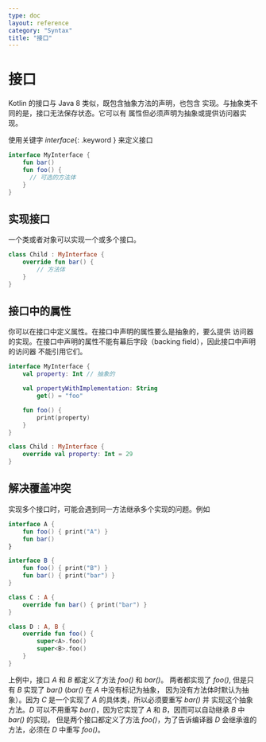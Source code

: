 ```yaml
---
type: doc
layout: reference
category: "Syntax"
title: "接口"
---
```


# 接口

Kotlin 的接口与 Java 8 类似，既包含抽象方法的声明，也包含
实现。与抽象类不同的是，接口无法保存状态。它可以有
属性但必须声明为抽象或提供访问器实现。

使用关键字 *interface*{: .keyword } 来定义接口

``` kotlin
interface MyInterface {
    fun bar()
    fun foo() {
      // 可选的方法体
    }
}
```

## 实现接口

一个类或者对象可以实现一个或多个接口。

``` kotlin
class Child : MyInterface {
    override fun bar() {
        // 方法体
    }
}
```

## 接口中的属性

你可以在接口中定义属性。在接口中声明的属性要么是抽象的，要么提供
访问器的实现。在接口中声明的属性不能有幕后字段（backing field），因此接口中声明的访问器
不能引用它们。

``` kotlin
interface MyInterface {
    val property: Int // 抽象的

    val propertyWithImplementation: String
        get() = "foo"

    fun foo() {
        print(property)
    }
}

class Child : MyInterface {
    override val property: Int = 29
}
```

## 解决覆盖冲突

实现多个接口时，可能会遇到同一方法继承多个实现的问题。例如

``` kotlin
interface A {
    fun foo() { print("A") }
    fun bar()
}

interface B {
    fun foo() { print("B") }
    fun bar() { print("bar") }
}

class C : A {
    override fun bar() { print("bar") }
}

class D : A, B {
    override fun foo() {
        super<A>.foo()
        super<B>.foo()
    }
}
```

上例中，接口 *A* 和 *B* 都定义了方法 *foo()* 和 *bar()*。 两者都实现了 *foo()*, 但是只有 *B* 实现了 *bar()* (*bar()* 在 *A* 中没有标记为抽象，
因为没有方法体时默认为抽象）。因为 *C* 是一个实现了 *A* 的具体类，所以必须要重写 *bar()* 并
实现这个抽象方法。*D* 可以不用重写 *bar()*，因为它实现了 *A* 和 *B*，因而可以自动继承 *B* 中 *bar()* 的实现，
但是两个接口都定义了方法 *foo()*，为了告诉编译器 *D* 会继承谁的方法，必须在 *D* 中重写 *foo()*。
